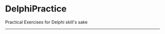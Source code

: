 # DelphiPractice
Practical Exercises for Delphi skill's sake
______________________________________________
